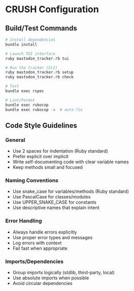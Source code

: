 # CRUSH Configuration

## Build/Test Commands
```bash
# Install dependencies
bundle install

# Launch TUI interface
ruby mastodon_tracker.rb tui

# Run the tracker (CLI)
ruby mastodon_tracker.rb setup
ruby mastodon_tracker.rb check

# Test
bundle exec rspec

# Lint/Format
bundle exec rubocop
bundle exec rubocop -a  # auto-fix
```

## Code Style Guidelines

### General
- Use 2 spaces for indentation (Ruby standard)
- Prefer explicit over implicit
- Write self-documenting code with clear variable names
- Keep methods small and focused

### Naming Conventions
- Use snake_case for variables/methods (Ruby standard)
- Use PascalCase for classes/modules
- Use UPPER_SNAKE_CASE for constants
- Use descriptive names that explain intent

### Error Handling
- Always handle errors explicitly
- Use proper error types and messages
- Log errors with context
- Fail fast when appropriate

### Imports/Dependencies
- Group imports logically (stdlib, third-party, local)
- Use absolute imports when possible
- Avoid circular dependencies